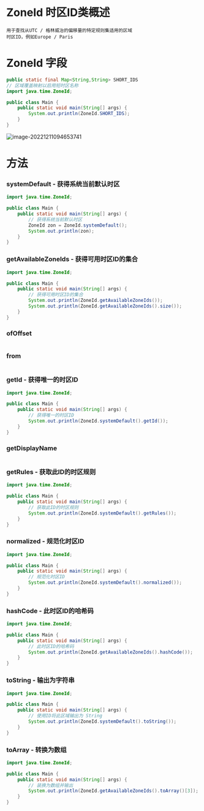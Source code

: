 # ZoneId 时区ID类概述

```apl
用于查找从UTC / 格林威治的偏移量的特定规则集适用的区域
时区ID，例如Europe / Paris 
```

# ZoneId 字段

```java
public static final Map<String,String> SHORT_IDS
// 区域覆盖映射以启用短时区名称 
import java.time.ZoneId;

public class Main {
    public static void main(String[] args) {
        System.out.println(ZoneId.SHORT_IDS);
    }
}
```

![image-20221211094653741](assets/image-20221211094653741.png)

# 方法

### systemDefault - 获得系统当前默认时区

```java
import java.time.ZoneId;

public class Main {
    public static void main(String[] args) {
        // 获得系统当前默认时区
        ZoneId zon = ZoneId.systemDefault();
        System.out.println(zon);
    }
}
```

### getAvailableZoneIds - 获得可用时区ID的集合

```java
import java.time.ZoneId;

public class Main {
    public static void main(String[] args) {
        // 获得可用时区ID的集合
        System.out.println(ZoneId.getAvailableZoneIds());
        System.out.println(ZoneId.getAvailableZoneIds().size());
    }
}
```

### ofOffset

```java
```

### from

```java
```

### getId - 获得唯一的时区ID

```java
import java.time.ZoneId;

public class Main {
    public static void main(String[] args) {
        // 获得唯一的时区ID
        System.out.println(ZoneId.systemDefault().getId());
    }
}
```

### getDisplayName

```java
```

### getRules - 获取此ID的时区规则

```java
import java.time.ZoneId;

public class Main {
    public static void main(String[] args) {
        // 获取此ID的时区规则
        System.out.println(ZoneId.systemDefault().getRules());
    }
}
```

### normalized - 规范化时区ID

```java
import java.time.ZoneId;

public class Main {
    public static void main(String[] args) {
        // 规范化时区ID
        System.out.println(ZoneId.systemDefault().normalized());
    }
}
```

### hashCode - 此时区ID的哈希码

```java
import java.time.ZoneId;

public class Main {
    public static void main(String[] args) {
        // 此时区ID的哈希码
        System.out.println(ZoneId.getAvailableZoneIds().hashCode());
    }
}
```

### toString - 输出为字符串

```java
import java.time.ZoneId;

public class Main {
    public static void main(String[] args) {
        // 使用ID将此区域输出为 String
        System.out.println(ZoneId.systemDefault().toString());
    }
}
```

### toArray - 转换为数组

```java
import java.time.ZoneId;

public class Main {
    public static void main(String[] args) {
        // 装换为数组并输出
        System.out.println(ZoneId.getAvailableZoneIds().toArray()[3]);
    }
}
```







